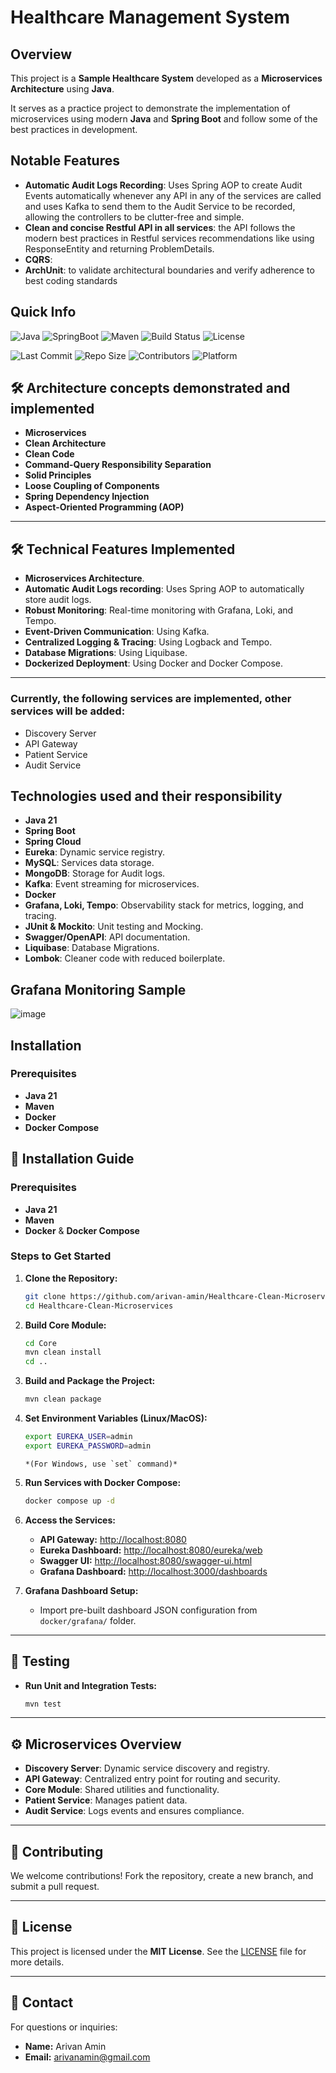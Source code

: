 # Healthcare Management System

## Overview

This project is a **Sample Healthcare System** developed as a **Microservices Architecture**
using **Java**.

It serves as a practice project to demonstrate the implementation of microservices using
modern **Java** and **Spring Boot** and follow some of the best practices in development.

## Notable Features

- **Automatic Audit Logs Recording**: Uses Spring AOP to create Audit Events automatically whenever
  any API in any of the services are called and uses Kafka to send them to the Audit Service to be
  recorded, allowing the controllers to be clutter-free and simple.
- **Clean and concise Restful API in all services**: the API follows the modern best practices in
  Restful services recommendations like using ResponseEntity and returning ProblemDetails.
- **CQRS**:
- **ArchUnit**: to validate architectural boundaries and verify adherence to best coding standards

## Quick Info

![Java](https://img.shields.io/badge/java-21-brightgreen)
![SpringBoot](https://img.shields.io/badge/spring--boot-3.4.1-brightgreen)
![Maven](https://img.shields.io/badge/Maven-3.9.9-blue)
![Build Status](https://img.shields.io/badge/build-passing-brightgreen)
![License](https://img.shields.io/badge/license-MIT-brightgreen)

![Last Commit](https://img.shields.io/github/last-commit/arivan-amin/Healthcare-Clean-Microservices)
![Repo Size](https://img.shields.io/github/repo-size/arivan-amin/Healthcare-Clean-Microservices)
![Contributors](https://img.shields.io/github/contributors/arivan-amin/Healthcare-Clean-Microservices)
![Platform](https://img.shields.io/badge/platform-Linux%20%7C%20Windows%20%7C%20MacOS-informational)

## 🛠️ Architecture concepts demonstrated and implemented

- **Microservices**
- **Clean Architecture**
- **Clean Code**
- **Command-Query Responsibility Separation**
- **Solid Principles**
- **Loose Coupling of Components**
- **Spring Dependency Injection**
- **Aspect-Oriented Programming (AOP)**

---

## 🛠️ Technical Features Implemented

- **Microservices Architecture**.
- **Automatic Audit Logs recording**: Uses Spring AOP to automatically store audit logs.
- **Robust Monitoring**: Real-time monitoring with Grafana, Loki, and Tempo.
- **Event-Driven Communication**: Using Kafka.
- **Centralized Logging & Tracing**: Using Logback and Tempo.
- **Database Migrations**: Using Liquibase.
- **Dockerized Deployment**: Using Docker and Docker Compose.

---

### Currently, the following services are implemented, other services will be added:

- Discovery Server
- API Gateway
- Patient Service
- Audit Service

## Technologies used and their responsibility

- **Java 21**
- **Spring Boot**
- **Spring Cloud**
- **Eureka**: Dynamic service registry.
- **MySQL**: Services data storage.
- **MongoDB**: Storage for Audit logs.
- **Kafka**: Event streaming for microservices.
- **Docker**
- **Grafana, Loki, Tempo**: Observability stack for metrics, logging, and tracing.
- **JUnit & Mockito**: Unit testing and Mocking.
- **Swagger/OpenAPI**: API documentation.
- **Liquibase**: Database Migrations.
- **Lombok**: Cleaner code with reduced boilerplate.

## Grafana Monitoring Sample

![image](https://raw.githubusercontent.com/arivan-amin/Healthcare-Management-Microservices/master/Docs/Grafana/Grafana-Dashboard-1.png)

## Installation

### Prerequisites

- **Java 21**
- **Maven**
- **Docker**
- **Docker Compose**

## 🚀 Installation Guide

### Prerequisites

- **Java 21**
- **Maven**
- **Docker** & **Docker Compose**

### Steps to Get Started

1. **Clone the Repository:**
   ```bash
   git clone https://github.com/arivan-amin/Healthcare-Clean-Microservices.git
   cd Healthcare-Clean-Microservices
   ```

2. **Build Core Module:**
   ```bash
   cd Core
   mvn clean install
   cd ..
   ```

3. **Build and Package the Project:**
   ```bash
   mvn clean package
   ```

4. **Set Environment Variables (Linux/MacOS):**
   ```bash
   export EUREKA_USER=admin
   export EUREKA_PASSWORD=admin
   ```
   ```
   *(For Windows, use `set` command)*
   ```

5. **Run Services with Docker Compose:**
   ```bash
   docker compose up -d
   ```

6. **Access the Services:**
    - **API Gateway:** [http://localhost:8080](http://localhost:8080)
    - **Eureka Dashboard:** [http://localhost:8080/eureka/web](http://localhost:8080/eureka/web)
    - **Swagger UI:** [http://localhost:8080/swagger-ui.html](http://localhost:8080/swagger-ui.html)
    - **Grafana Dashboard:** [http://localhost:3000/dashboards](http://localhost:3000/dashboards)

7. **Grafana Dashboard Setup:**
    - Import pre-built dashboard JSON configuration from `docker/grafana/` folder.

---

## 🧪 Testing

- **Run Unit and Integration Tests:**
   ```bash
   mvn test
   ```

---

## ⚙️ Microservices Overview

- **Discovery Server**: Dynamic service discovery and registry.
- **API Gateway**: Centralized entry point for routing and security.
- **Core Module**: Shared utilities and functionality.
- **Patient Service**: Manages patient data.
- **Audit Service**: Logs events and ensures compliance.

---

## 🤝 Contributing

We welcome contributions! Fork the repository, create a new branch, and submit a pull request.

---

## 📜 License

This project is licensed under the **MIT License**. See the [LICENSE](LICENSE) file for more
details.

---

## 📧 Contact

For questions or inquiries:

- **Name:** Arivan Amin
- **Email:** [arivanamin@gmail.com](mailto:arivanamin@gmail.com)

